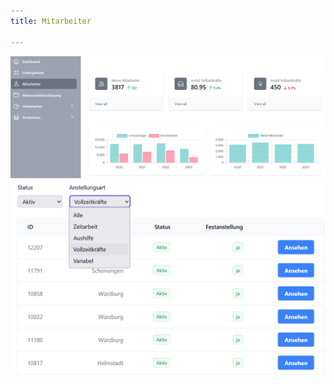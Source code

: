```yaml
---
title: Mitarbeiter

---
```


![Mitarbeiter](mitarbeiter.png)
![Mitarbeiter](mitarbeiter-tabelle.png)




